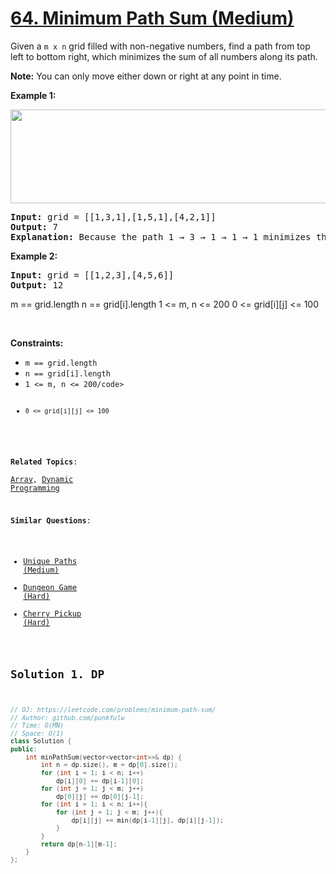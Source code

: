 # [64. Minimum Path Sum (Medium)](https://leetcode.com/problems/minimum-path-sum/)

<p>Given a <code>m x n</code> grid filled with non-negative numbers, find a path from top left to bottom right, which minimizes the sum of all numbers along its path.</p>

<p><b>Note:</b> You can only move either down or right at any point in time.</p>

<p><strong>Example 1:</strong></p>
<img alt="" src="https://assets.leetcode.com/uploads/2020/11/05/minpath.jpg" style="width: 600px; height: 150px;">
<pre>
<strong>Input:</strong> grid = [[1,3,1],[1,5,1],[4,2,1]]
<strong>Output:</strong> 7
<strong>Explanation:</strong> Because the path 1 → 3 → 1 → 1 → 1 minimizes the sum.
</pre>

<p><strong>Example 2:</strong></p>
<pre>
<strong>Input:</strong> grid = [[1,2,3],[4,5,6]]
<strong>Output:</strong> 12
</pre>

m == grid.length
n == grid[i].length
1 <= m, n <= 200
0 <= grid[i][j] <= 100


<p>&nbsp;</p>
<p><strong>Constraints:</strong></p>

<ul>
  <li><code>m == grid.length</code></li>
  <li><code>n == grid[i].length</code></li>
  <li><code>1 &lt;= m, n &lt;= 200/code></li>
  <li><code>0 &lt;= grid[i][j] &lt;= 100</code></li>
</ul>


**Related Topics**:  
[Array](https://leetcode.com/tag/array/), [Dynamic Programming](https://leetcode.com/tag/dynamic-programming/)

**Similar Questions**:
* [Unique Paths (Medium)](https://leetcode.com/problems/unique-paths/)
* [Dungeon Game (Hard)](https://leetcode.com/problems/dungeon-game/)
* [Cherry Pickup (Hard)](https://leetcode.com/problems/cherry-pickup/)

## Solution 1. DP

```cpp
// OJ: https://leetcode.com/problems/minimum-path-sum/
// Author: github.com/punkfulw
// Time: O(MN)
// Space: O(1)
class Solution {
public:
    int minPathSum(vector<vector<int>>& dp) {
        int n = dp.size(), m = dp[0].size();
        for (int i = 1; i < n; i++)
            dp[i][0] += dp[i-1][0];
        for (int j = 1; j < m; j++)
            dp[0][j] += dp[0][j-1];
        for (int i = 1; i < n; i++){
            for (int j = 1; j < m; j++){
                dp[i][j] += min(dp[i-1][j], dp[i][j-1]);
            }
        }
        return dp[n-1][m-1];
    }
};
```
